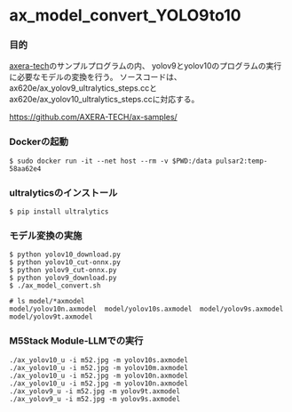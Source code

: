 # ax_model_convert_YOLO9to10

### 目的
[axera-tech](https://github.com/AXERA-TECH/ax-samples/)のサンプルプログラムの内、
yolov9とyolov10のプログラムの実行に必要なモデルの変換を行う。
ソースコードは、ax620e/ax_yolov9_ultralytics_steps.ccとax620e/ax_yolov10_ultralytics_steps.ccに対応する。

https://github.com/AXERA-TECH/ax-samples/


### Dockerの起動

```
$ sudo docker run -it --net host --rm -v $PWD:/data pulsar2:temp-58aa62e4
```

### ultralyticsのインストール

```
$ pip install ultralytics
```


### モデル変換の実施

```
$ python yolov10_download.py
$ python yolov10_cut-onnx.py
$ python yolov9_cut-onnx.py
$ python yolov9_download.py
$ ./ax_model_convert.sh
```

```
# ls model/*axmodel
model/yolov10n.axmodel  model/yolov10s.axmodel  model/yolov9s.axmodel  model/yolov9t.axmodel
```


### M5Stack Module-LLMでの実行

```
./ax_yolov10_u -i m52.jpg -m yolov10s.axmodel
./ax_yolov10_u -i m52.jpg -m yolov10m.axmodel
./ax_yolov10_u -i m52.jpg -m yolov10n.axmodel
./ax_yolov10_u -i m52.jpg -m yolov10n.axmodel
./ax_yolov9_u -i m52.jpg -m yolov9t.axmodel
./ax_yolov9_u -i m52.jpg -m yolov9s.axmodel
```
